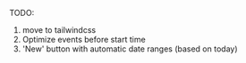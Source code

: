

TODO:

1) move to tailwindcss
2) Optimize events before start time
3) 'New' button with automatic date ranges (based on today)